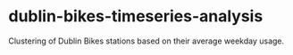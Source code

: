 # dublin-bikes-timeseries-analysis
Clustering of Dublin Bikes stations based on their average weekday usage.
